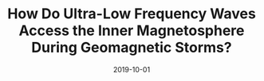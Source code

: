 ---
title: "How Do Ultra-Low Frequency Waves Access the Inner Magnetosphere During Geomagnetic Storms?"
collection: publications
permalink: /publication/2019-10-01-Rae
excerpt: ' '
date: 2019-10-01
venue: 'Geophysical Research Letters'
paperurl: 'https://doi.org/10.1029/2019GL082395'
citation: 'Rae, I. J., Murphy, K. R., Watt, C. E. J., Sandhu, J. K., Georgiou, M., Degeling, A. W., et al. (2019). How do Ultra-Low Frequency waves access the inner magnetosphere during geomagnetic storms? Geophysical Research Letters, 699-709. '
---